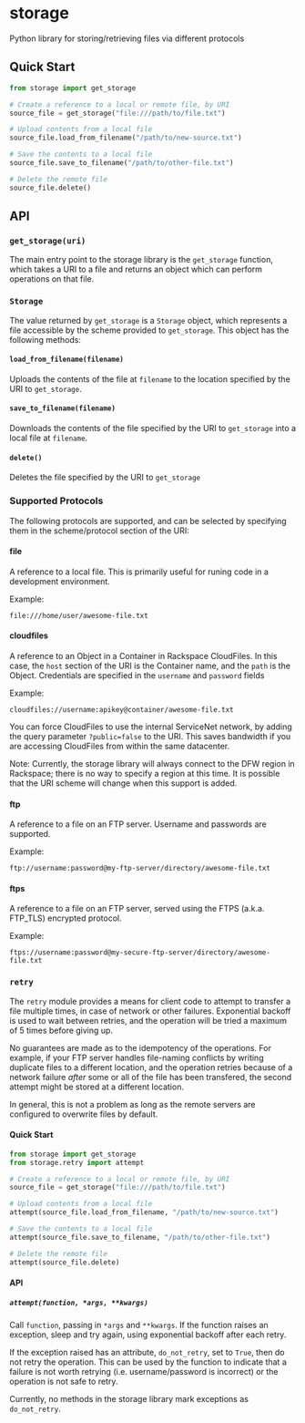 storage
=======

Python library for storing/retrieving files via different protocols

## Quick Start ##

```python
from storage import get_storage

# Create a reference to a local or remote file, by URI
source_file = get_storage("file:///path/to/file.txt")

# Upload contents from a local file
source_file.load_from_filename("/path/to/new-source.txt")

# Save the contents to a local file
source_file.save_to_filename("/path/to/other-file.txt")

# Delete the remote file
source_file.delete()
```

## API ##

### `get_storage(uri)` ###

The main entry point to the storage library is the `get_storage`
function, which takes a URI to a file and returns an object which can
perform operations on that file.

### `Storage` ###

The value returned by `get_storage` is a `Storage` object, which
represents a file accessible by the scheme provided to
`get_storage`. This object has the following methods:

#### `load_from_filename(filename)` ####

Uploads the contents of the file at `filename` to the location
specified by the URI to `get_storage`.

#### `save_to_filename(filename)` ####

Downloads the contents of the file specified by the URI to
`get_storage` into a local file at `filename`.

#### `delete()` ####

Deletes the file specified by the URI to `get_storage`

### Supported Protocols ###

The following protocols are supported, and can be selected by
specifying them in the scheme/protocol section of the URI:

#### file ####

A reference to a local file. This is primarily useful for runing code
in a development environment.

Example:

```
file:///home/user/awesome-file.txt
```

#### cloudfiles ####

A reference to an Object in a Container in Rackspace CloudFiles. In
this case, the `host` section of the URI is the Container name, and
the `path` is the Object. Credentials are specified in the `username`
and `password` fields

Example:

```
cloudfiles://username:apikey@container/awesome-file.txt
```

You can force CloudFiles to use the internal ServiceNet network, by
adding the query parameter `?public=false` to the URI. This saves
bandwidth if you are accessing CloudFiles from within the same
datacenter.

Note: Currently, the storage library will always connect to the DFW
region in Rackspace; there is no way to specify a region at this
time. It is possible that the URI scheme will change when this support
is added.

#### ftp ####

A reference to a file on an FTP server. Username and passwords are supported.

Example:

```
ftp://username:password@my-ftp-server/directory/awesome-file.txt
```

#### ftps ####

A reference to a file on an FTP server, served using the FTPS
(a.k.a. FTP_TLS) encrypted protocol.

Example:

```
ftps://username:password@my-secure-ftp-server/directory/awesome-file.txt
```

### `retry` ###

The `retry` module provides a means for client code to attempt to
transfer a file multiple times, in case of network or other
failures. Exponential backoff is used to wait between retries, and the
operation will be tried a maximum of 5 times before giving up.

No guarantees are made as to the idempotency of the operations. For
example, if your FTP server handles file-naming conflicts by writing
duplicate files to a different location, and the operation retries
because of a network failure *after* some or all of the file has been
transfered, the second attempt might be stored at a different
location.

In general, this is not a problem as long as the remote servers are
configured to overwrite files by default.

#### Quick Start ####

```python
from storage import get_storage
from storage.retry import attempt

# Create a reference to a local or remote file, by URI
source_file = get_storage("file:///path/to/file.txt")

# Upload contents from a local file
attempt(source_file.load_from_filename, "/path/to/new-source.txt")

# Save the contents to a local file
attempt(source_file.save_to_filename, "/path/to/other-file.txt")

# Delete the remote file
attempt(source_file.delete)
```

#### API ####

##### `attempt(function, *args, **kwargs)` #####

Call `function`, passing in `*args` and `**kwargs`. If the function
raises an exception, sleep and try again, using exponential backoff
after each retry.

If the exception raised has an attribute, `do_not_retry`, set to
`True`, then do not retry the operation. This can be used by the
function to indicate that a failure is not worth retrying
(i.e. username/password is incorrect) or the operation is not safe to
retry.

Currently, no methods in the storage library mark exceptions as
`do_not_retry`.
